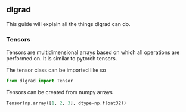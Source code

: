 ## dlgrad

This guide will explain all the things dlgrad can do.

### Tensors

Tensors are multidimensional arrays based on which all operations are performed on. It is similar to pytorch tensors.

The tensor class can be imported like so

```python
from dlgrad import Tensor
```

Tensors can be created from numpy arrays

```python
Tensor(np.array([1, 2, 3], dtype=np.float32))
```